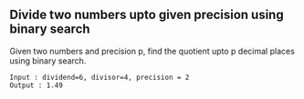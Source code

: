 <h2> Divide two numbers upto given precision using binary search </h2>

<p> Given two numbers and precision p, find the quotient upto p decimal places using binary search. </p>

```
Input : dividend=6, divisor=4, precision = 2
Output : 1.49
```